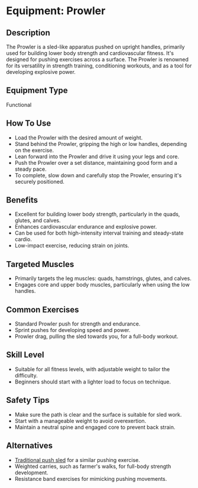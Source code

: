# Equipment: Prowler

## Description
The Prowler is a sled-like apparatus pushed on upright handles, primarily used for building lower body strength and cardiovascular fitness. It's designed for pushing exercises across a surface. The Prowler is renowned for its versatility in strength training, conditioning workouts, and as a tool for developing explosive power.

## Equipment Type
Functional

## How To Use
<ul><li>Load the Prowler with the desired amount of weight.</li><li>Stand behind the Prowler, gripping the high or low handles, depending on the exercise.</li><li>Lean forward into the Prowler and drive it using your legs and core.</li><li>Push the Prowler over a set distance, maintaining good form and a steady pace.</li><li>To complete, slow down and carefully stop the Prowler, ensuring it's securely positioned.</li></ul>

## Benefits
<ul><li>Excellent for building lower body strength, particularly in the quads, glutes, and calves.</li><li>Enhances cardiovascular endurance and explosive power.</li><li>Can be used for both high-intensity interval training and steady-state cardio.</li><li>Low-impact exercise, reducing strain on joints.</li></ul>

## Targeted Muscles
<ul><li>Primarily targets the leg muscles: quads, hamstrings, glutes, and calves.</li><li>Engages core and upper body muscles, particularly when using the low handles.</li></ul>

## Common Exercises
<ul><li>Standard Prowler push for strength and endurance.</li><li>Sprint pushes for developing speed and power.</li><li>Prowler drag, pulling the sled towards you, for a full-body workout.</li></ul>

## Skill Level
<ul><li>Suitable for all fitness levels, with adjustable weight to tailor the difficulty.</li><li>Beginners should start with a lighter load to focus on technique.</li></ul>

## Safety Tips
<ul><li>Make sure the path is clear and the surface is suitable for sled work.</li><li>Start with a manageable weight to avoid overexertion.</li><li>Maintain a neutral spine and engaged core to prevent back strain.</li></ul>

## Alternatives
<ul><li><a href="/gym/equipment/sled">Traditional push sled</a> for a similar pushing exercise.</li><li>Weighted carries, such as farmer's walks, for full-body strength development.</li><li>Resistance band exercises for mimicking pushing movements.</li></ul>

